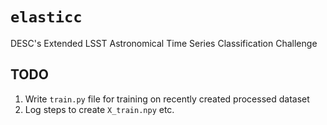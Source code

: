 # `elasticc`

DESC's Extended LSST Astronomical Time Series Classification Challenge

## TODO

1. Write `train.py` file for training on recently created processed dataset
2. Log steps to create `X_train.npy` etc.
